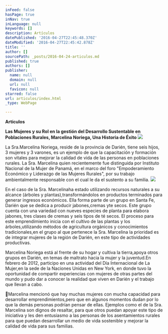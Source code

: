 ```yaml
---
inFeed: false
hasPage: true
inNav: true
inLanguage: null
keywords: []
description: Artículos
datePublished: '2016-04-27T22:45:48.370Z'
dateModified: '2016-04-27T22:45:42.878Z'
title: ''
author: []
sourcePath: _posts/2016-04-24-articulos.md
published: true
authors: []
publisher:
  name: null
  domain: null
  url: null
  favicon: null
starred: false
url: articulos/index.html
_type: WebPage

---
```

**Artículos**

**Las Mujeres y su Rol en la gestión del Desarrollo Sustentable en Poblaciones Rurales, Marcelina Noriega, Una Historia de Éxito**
![](https://the-grid-user-content.s3-us-west-2.amazonaws.com/d734c64b-bc76-4c42-a2f9-945722fb23f4.jpg)

La Sra.Marcelina Noriega, reside de la provincia de Darién, tiene seis hijos, 3 mujeres y 3 varones, es un ejemplo de que la capacitación y formación son vitales para mejorar la calidad de vida de las personas en poblaciones rurales. La Sra. Marcelina quien recientemente fue distinguida por Instituto Nacional de la Mujer de Panamá, en el marco del foro "Empoderamiento Económico y Liderazgo de las Mujeres Rurales", por su trabajo ambientalmente responsable con el cual le da el sustento a su familia.
![](https://the-grid-user-content.s3-us-west-2.amazonaws.com/636c7a1d-601b-46f3-81e0-4e4d54e7a504.jpg)

En el caso de la Sra. Marcelinaha estado utilizando recursos naturales a su alcance (árboles y plantas),transformándolos en productos terminados para generar ingresos económicos. Ella forma parte de un grupo en Santa Fe, Darién que se dedica a producir jabones,cremas yte secos. Este grupo cuenta con una variedad con nueves especies de planta para elabora jabones, tres clases de cremas y seis tipos de té secos. El proceso para este emprendimiento inicia con el cultivo de las plantas y los árboles,utilizando métodos de agricultura orgánicos y conocimientos tradicionales,en el grupo al que pertenece la Sra. Marcelina la prioridad es de integrar mujeres de la región de Darién, en este tipo de actividades productivas.

Marcelina Noriega está al frente de su hogar y cultiva la tierra,apoya otros grupos en Darién, en temas de maltrato hacia la mujer y la juventud.En febrero de 2012, participo en una actividad del Día Internacional de La Mujer,en la sede de la Naciones Unidas en New York, en donde tuvo la oportunidad de compartir experiencias con mujeres de otras partes del mundo y pudo dar a conocer la realidad que viven en Darién y el trabajo que llevan a cabo.

Marcelina mencionó que hay muchas mujeres con mucha capacidad para desarrollar emprendimientos,pero que en algunos momentos dudan por lo que la demás personas podrían pensar de ellas. Ejemplos como el de la Sra. Marcelina son dignos de resaltar, para que otros puedan apoyar este tipo de iniciativa y les den entusiasmo a las personas de los asentamientos rurales para que puedan desarrollar un medio de vida sostenible y mejorar la calidad de vida para sus familias.
